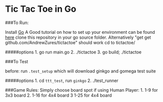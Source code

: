 Tic Tac Toe in Go
=======

###To Run:

Install [Go](http://golang.org/doc/install)
A Good tutorial on how to set up your environment can be found [here](http://skife.org/golang/2013/03/24/go_dev_env.html)
clone this repository in your go source folder.  Alternatively "get get github.com/AndrewZures/tictactoe" should work
cd to tictactoe/

#####options
        1. go run main.go
        2. ./tictactoe
        3. go build; ./tictactoe

###To Test

before: run `.test_setup` which will download ginkgo and gomega test suite

#####options
        1. cd `ttt_test`, run `ginkgo`
        2. ./test_runner

###Game Rules:
    Simply choose board spot if using Human Player:
        1. 1-9 for 3x3 board
        2. 1-16 for 4x4 board
        3  1-25 for 4x4 board


